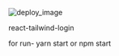 ![deploy_image](https://user-images.githubusercontent.com/95524507/226653450-8f478993-f895-435b-bed2-6ed3ccec3aaa.jpg)

react-tailwind-login

for run- yarn start or npm start
